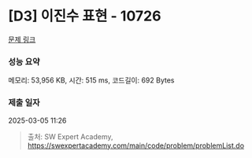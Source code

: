 # [D3] 이진수 표현 - 10726 

[문제 링크](https://swexpertacademy.com/main/code/problem/problemDetail.do?contestProbId=AXRSXf_a9qsDFAXS) 

### 성능 요약

메모리: 53,956 KB, 시간: 515 ms, 코드길이: 692 Bytes

### 제출 일자

2025-03-05 11:26



> 출처: SW Expert Academy, https://swexpertacademy.com/main/code/problem/problemList.do